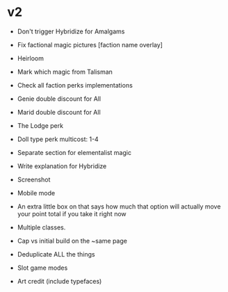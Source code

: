 # v2
- Don't trigger Hybridize for Amalgams
- Fix factional magic pictures [faction name overlay]
- Heirloom
- Mark which magic from Talisman

- Check all faction perks implementations

- Genie double discount for All
- Marid double discount for All
- The Lodge perk

- Doll type perk multicost: 1-4

- Separate section for elementalist magic

- Write explanation for Hybridize
- Screenshot
- Mobile mode

- An extra little box on that says how much that option will actually move your point total if you take it right now

- Multiple classes.
- Cap vs initial build on the ~same page
- Deduplicate ALL the things
- Slot game modes
- Art credit (include typefaces)

